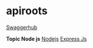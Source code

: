 # apiroots
[Swaggerhub](https://app.swaggerhub.com/)

**Topic Node js**
[Nodejs](https://nodejs.org/en/download/package-manager)
[Express Js](https://www.npmjs.com/package/express)


